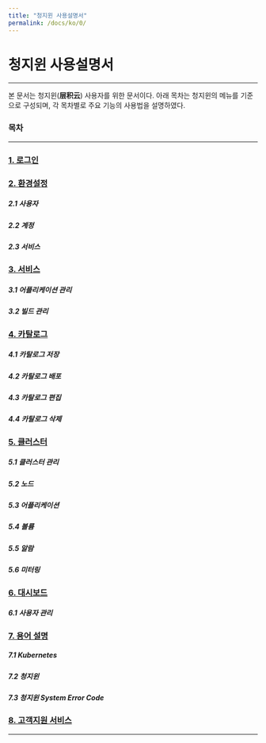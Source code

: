 ```yaml
---
title: "청지윈 사용설명서"
permalink: /docs/ko/0/
---
```


# 청지윈 사용설명서

---

본 문서는 청지윈\(**层积云**\) 사용자를 위한 문서이다. 아래 목차는 청지윈의 메뉴를 기준으로 구성되며, 각 목차별로 주요 기능의 사용법을 설명하였다.

### 목차

---

### [1. 로그인](/docs/ko/1-login/)

### [2. 환경설정](/docs/ko/2-configuration/)

##### 2.1 사용자

##### 2.2 계정

##### 2.3 서비스

### [3. 서비스](/docs/ko/3-service/)

##### 3.1 어플리케이션 관리

##### 3.2 빌드 관리

### [4. 카탈로그](/docs/ko/4-catalog/)

##### 4.1 카탈로그 저장

##### 4.2 카탈로그 배포

##### 4.3 카탈로그 편집

##### 4.4 카탈로그 삭제

### [5. 클러스터](/docs/ko/5-cluster/)

##### 5.1 클러스터 관리

##### 5.2 노드

##### 5.3 어플리케이션

##### 5.4 볼륨

##### 5.5 알람

##### 5.6 미터링

### [6. 대시보드](/docs/ko/dashboard/)

##### 6.1 사용자 관리

### [7. 용어 설명](/docs/ko/text/)

##### 7.1 Kubernetes

##### 7.2 청지윈

##### 7.3 청지윈 System Error Code

### [8. 고객지원 서비스](/docs/ko/consumer/)

---
